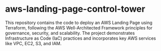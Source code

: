 # aws-landing-page-control-tower
This repository contains the code to deploy an AWS Landing Page using Terraform, following the AWS Well-Architected Framework principles for governance, security, and scalability. The project demonstrates Infrastructure as Code (IaC) practices and incorporates key AWS services like VPC, EC2, S3, and IAM.
